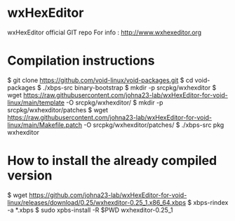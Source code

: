 # wxHexEditor
wxHexEditor official GIT repo
For info : http://www.wxhexeditor.org

# Compilation instructions
$ git clone https://github.com/void-linux/void-packages.git
$ cd void-packages
$ ./xbps-src binary-bootstrap
$ mkdir -p srcpkg/wxhexditor
$ wget https://raw.githubusercontent.com/johna23-lab/wxHexEditor-for-void-linux/main/template -O srcpkg/wxhexditor/
$ mkdir -p srcpkg/wxhexditor/patches
$ wget https://raw.githubusercontent.com/johna23-lab/wxHexEditor-for-void-linux/main/Makefile.patch -O srcpkg/wxhexditor/patches/
$ ./xbps-src pkg wxhexditor


# How to install the already compiled version

$ wget https://github.com/johna23-lab/wxHexEditor-for-void-linux/releases/download/0.25/wxhexditor-0.25_1.x86_64.xbps
$ xbps-rindex -a *.xbps
$ sudo xpbs-install -R $PWD wxhexditor-0.25_1
